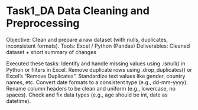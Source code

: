 # Task1_DA Data Cleaning and Preprocessing
 Objective: Clean and prepare a raw dataset (with nulls, duplicates, inconsistent formats).
 Tools: Excel / Python (Pandas)
 Deliverables: Cleaned dataset + short summary of changes
 
 Executed these tasks:
 Identify and handle missing values using .isnull() in Python or filters in Excel.
 Remove duplicate rows using .drop_duplicates() or Excel’s “Remove Duplicates”.
 Standardize text values like gender, country names, etc.
 Convert date formats to a consistent type (e.g., dd-mm-yyyy).
 Rename column headers to be clean and uniform (e.g., lowercase, no spaces).
 Check and fix data types (e.g., age should be int, date as datetime).

